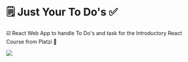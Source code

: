 # 🗒️ Just Your To Do's ✅
☑️ React Web App to handle To Do's and task for the Introductory React Course from Platzi 💚

![](https://res.cloudinary.com/blacks0ngbird/image/upload/v1664093171/TodoAppDem_bgtmii.webp)
